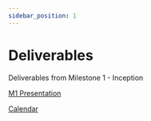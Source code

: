 ```yaml
---
sidebar_position: 1
---
```


# Deliverables 
Deliverables from Milestone 1 - Inception

[M1 Presentation](/files/ms1.pdf)

[Calendar](/files/calendar_v4.pdf)

